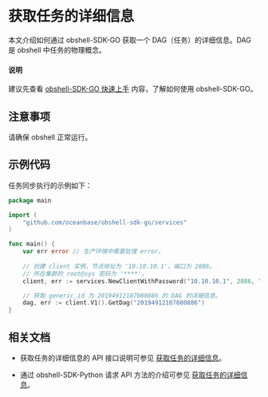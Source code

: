# 获取任务的详细信息

本文介绍如何通过 obshell-SDK-GO 获取一个 DAG（任务）的详细信息。DAG 是 obshell 中任务的物理概念。

<main id="notice" type='explain'>
  <h4>说明</h4>
  <p>建议先查看 <a href='100.quickstart-of-go.md'>obshell-SDK-GO 快速上手</a> 内容，了解如何使用 obshell-SDK-GO。</p>
</main>

## 注意事项

请确保 obshell 正常运行。

## 示例代码

任务同步执行的示例如下：

```go
package main

import (
    "github.com/oceanbase/obshell-sdk-go/services"
)

func main() {
    var err error // 生产环境中需要处理 error。
    
    // 创建 client 实例，节点地址为 '10.10.10.1'，端口为 2886。
    // 所在集群的 root@sys 密码为 '****'。
    client, err := services.NewClientWithPassword("10.10.10.1", 2886, "***")

    // 获取 generic_id 为 20194912107080886 的 DAG 的详细信息。
    dag, err := client.V1().GetDag("20194912107080886")
}
```

## 相关文档

* 获取任务的详细信息的 API 接口说明可参见 [获取任务的详细信息](../../400.obshell-api-reference/2000.get-dag-detail.md)。

* 通过 obshell-SDK-Python 请求 API 方法的介绍可参见 [获取任务的详细信息](../100.python/2000.get-dag-detail-of-python.md)。
